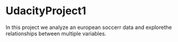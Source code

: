 # UdacityProject1
In this project we analyze an european soccerr data and explorethe relationships between multiple variables.
